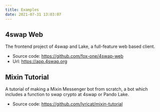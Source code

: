 ```yaml
---
title: Examples
date: 2021-07-31 13:03:07
---
```


## 4swap Web

The frontend project of 4swap and Lake, a full-feature web based client.

- Source code: https://github.com/fox-one/4swap-web
- Url: https://app.4swap.org


## Mixin Tutorial

A tutorial of making a Mixin Messenger bot from scratch, a bot which includes a function to swap crypto at 4swap or Pando Lake.

- Source code: https://github.com/lyricat/mixin-tutorial

